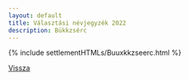 ```yaml
---
layout: default
title: Választási névjegyzék 2022
description: Bükkzsérc
---
```


{% include settlementHTMLs/Buuxkkzseerc.html %}

[Vissza](./)
